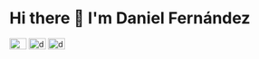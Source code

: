 <h1>Hi there 👋 I'm Daniel Fernández</h1>

<p align="left">
  <a href="https://www.danifdz.dev/" target="blank"><img align="center" src="https://cdn.jsdelivr.net/npm/simple-icons@3.0.1/icons/gatsby.svg" alt="www.danifdz.dev" height="20" width="30" /></a>
  <a href="https://twitter.com/dfernandeza" target="blank"><img align="center" src="https://cdn.jsdelivr.net/npm/simple-icons@3.0.1/icons/twitter.svg" alt="dfernandeza" height="20" width="30" /></a>
  <a href="https://linkedin.com/in/dfernandeza1" target="blank"><img align="center" src="https://cdn.jsdelivr.net/npm/simple-icons@3.0.1/icons/linkedin.svg" alt="dfernandeza1" height="20" width="30" /></a>
</p>

